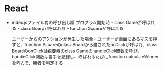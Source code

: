 # React
 - index.jsファイル内の呼び出し順
	プログラム開始時
		- class Gameが呼ばれる
		- class Boardが呼ばれる
		- function Squareが呼ばれる

	ユーザーからのアクションが発生した場合
		- ユーザーが画面にあるマスを押すと、function Squareのclass Boardから渡されたonClickが呼ばれ、class BoardのonClickは親要素のclass GameのhandleClick関数を呼び、handleClick関数は番手を記録し、呼ばれるたびにfunction calculateWinnerを呼んで、勝者を判定する
